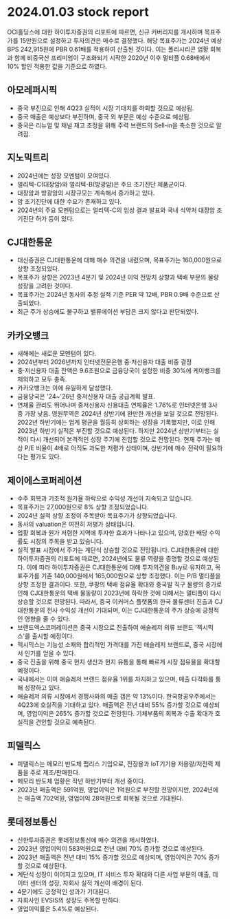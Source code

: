 # 2024.01.03 stock report
OCI홀딩스에 대한 하이투자증권의 리포트에 따르면, 신규 커버리지를 개시하며 목표주가를 15만원으로 설정하고 투자의견은 매수로 결정했다. 해당 목표주가는 2024년 예상 BPS 242,915원에 PBR 0.61배를 적용하여 산출된 것이다. 이는 폴리시리콘 업황 회복과 함께 비중국산 프리미엄이 구조화되기 시작한 2020년 이후 멀티플 0.68배에서 10% 할인 적용한 값을 기준으로 하였다.
## 아모레퍼시픽
- 중국 부진으로 인해 4Q23 실적이 시장 기대치를 하회할 것으로 예상됨.
- 중국 매출은 예상보다 부진하며, 중국 외 부문은 예상 수준으로 예상됨.
- 중국은 리뉴얼 및 채널 재고 조정을 위해 주력 브랜드의 Sell-in을 축소한 것으로 알려짐.
## 지노믹트리
- 2024년에는 성장 모멘텀이 모여있다.
- 얼리텍-C(대장암)와 얼리텍-B(방광암)은 주요 조기진단 제품군이다.
- 대장암과 방광암의 시장규모는 계속해서 증가하고 있다.
- 암 조기진단에 대한 수요가 존재하고 있다.
- 2024년의 주요 모멘텀으로는 얼리텍-C의 임상 결과 발표와 국내 식약처 대장암 조기진단 허가 등이 있다.
## CJ대한통운
- 대신증권은 CJ대한통운에 대해 매수 의견을 내렸으며, 목표주가는 160,000원으로 상향 조정되었다.
- 목표주가 상향은 2023년 4분기 및 2024년 이익 전망치 상향과 택배 부문의 물량 성장을 고려한 것이다.
- 목표주가는 2024년 동사의 추정 실적 기준 PER 약 12배, PBR 0.9배 수준으로 산출되었다.
- 최근 주가 상승에도 불구하고 밸류에이션 부담은 크지 않다고 판단되었다.
## 카카오뱅크
- 새해에는 새로운 모멘텀이 있다.
- 2024년부터 2026년까지 인터넷전문은행 중·저신용자 대출 비중 결정
- 중·저신용자 대출 잔액은 9.6조원으로 금융당국이 설정한 비중 30%에 케이뱅크를 제외하고 모두 충족.
- 카카오뱅크는 이에 유일하게 달성했다.
- 금융당국은 '24~'26년 중저신용자 대출 공급계획 발표.
- 연체율 관리도 뛰어나며 중저신용자 신용대출 연체율은 1.76%로 인터넷은행 3사 중 가장 낮음.
영원무역은 2024년 상반기에 완만한 개선을 보일 것으로 전망된다. 2022년 하반기에는 업계 평균을 월등히 상회하는 성장을 기록했지만, 이로 인해 2023년 하반기 실적은 부진할 것으로 예상된다. 하지만 2024년 상반기부터는 실적이 다시 개선되어 본격적인 성장 주기에 진입할 것으로 전망된다. 현재 주가는 예상 P/E 비율이 4배로 아직도 과도한 저평가 상태이며, 상반기에 매수 전략이 필요하다는 평가도 있다.
## 제이에스코퍼레이션
- 수주 회복과 기조적 원가율 하락으로 수익성 개선이 지속되고 있습니다.
- 목표주가는 27,000원으로 8% 상향 조정되었습니다.
- 2024년 실적 상향 조정이 주목받아 목표주가가 상향되었습니다.
- 동사의 valuation은 여전히 저평가 상태입니다.
- 업황 회복과 원가 저렴한 지역에 투자한 효과가 나타나고 있으며, 양호한 배당 수익률도 시장의 주목을 받고 있습니다. 
- 실적 발표 시점에서 주가는 계단식 상승할 것으로 전망됩니다.
CJ대한통운에 대한 하이투자증권의 리포트에 따르면, 2024년에도 물류 역량을 증명할 것으로 예상된다. 이에 따라 하이투자증권은 CJ대한통운에 대해 투자의견을 Buy로 유지하고, 목표주가를 기존 140,000원에서 165,000원으로 상향 조정했다. 이는 P/B 멀티플을 상향 조정한 결과이다. 또한, 쿠팡의 택배 점유율 확대와 중국발 직구 물량의 증가로 인해 CJ대한통운의 택배 물동량이 2023년에 하락한 것에 대해서는 멀티플이 다시 상승할 것으로 전망된다. 따라서, 중국 이커머스 플랫폼의 한국 물류센터 진출과 CJ대한통운의 전사 수익성 개선이 기대되며, 이는 CJ대한통운의 주가 상승에 긍정적인 영향을 줄 수 있다.
- 브랜드엑스코퍼레이션은 중국 시장으로 진출하여 애슬레저 의류 브랜드 '젝시믹스'를 출시할 예정이다.
- 젝시믹스는 기능성 소재와 합리적인 가격대를 가진 애슬레저 브랜드로, 중국 시장에서 인기를 얻을 수 있다.
- 중국 진출을 위해 중국 현지 생산과 현지 유통을 통해 빠르게 시장 점유율을 확대할 예정이다.
- 국내에서는 이미 애슬레저 브랜드 점유율 1위를 차지하고 있으며, 매출 다각화를 통해 성장하고 있다.
- 애슬레저 의류 시장에서 경쟁사와의 매출 갭은 약 13%이다.
한국항공우주에서는 4Q23에 호실적을 기대하고 있다. 매출액은 전년 대비 55% 증가할 것으로 예상되며, 영업이익은 265% 증가할 것으로 전망된다. 기체부품의 회복과 수출 확대가 호실적을 견인할 것으로 예측된다.
## 피델릭스
- 피델릭스는 메모리 반도체 팹리스 기업으로, 전장용과 IoT기기용 저용량/저전력 제품을 주로 제조/판매한다.
- 메모리 반도체 업황은 작년 하반기부터 개선 중이다.
- 2023년 매출액은 591억원, 영업이익은 1억원으로 부진할 전망이지만, 2024년에는 매출액 702억원, 영업이익 28억원으로 회복될 것으로 기대된다.
## 롯데정보통신
- 신한투자증권은 롯데정보통신에 매수 의견을 제시하였다.
- 2023년 영업이익이 583억원으로 전년 대비 70% 증가할 것으로 예상된다.
- 2023년 매출액은 전년 대비 15% 증가할 것으로 예상되며, 영업이익은 70% 증가할 것으로 예상된다.
- 계단식 성장이 이어지고 있으며, IT 서비스 투자 확대와 다른 사업 부문의 매출, 데이터 센터의 성장, 자회사 실적 개선이 배경이 된다.
- 4분기에도 긍정적인 성과가 기대된다.
- 자회사인 EVSIS의 성장도 주목할 만하다.
- 영업이익률은 5.4%로 예상된다.